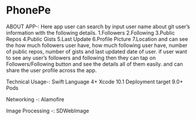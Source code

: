 # PhonePe

ABOUT APP-:
 Here app user can search by input user name about git user’s information with the following details.
 1.Followers
 2.Following
 3.Public Repos
 4.Public Gists
 5.Last Update
 6.Profile Picture
 7.Location
and can see the how much followers user have, how much following user have, number of public repos, number of gists and last updated date of user.
if user want to see any user’s followers and following then they can tap on Followers/Following button and see the details all of them easily.
and can share the user profile across the app.

Technical Usage-:
Swift Language 4+
Xcode 10.1
Deployment target 9.0+
Pods

Networking -:
Alamofire

Image Processing -:
SDWebImage



